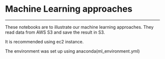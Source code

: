 # Machine Learning approaches 
-----------

These notebooks are to illustrate our machine learning approaches. They read data from AWS S3 and save the result in S3.

It is recommended using ec2 instance. 

The environment was set up using anaconda(ml_environment.yml)
